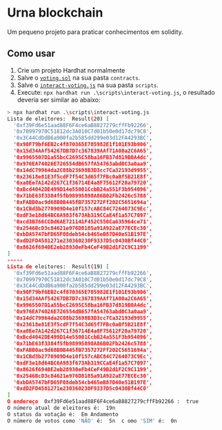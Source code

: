 # Urna blockchain

Um pequeno projeto para praticar conhecimentos em solidity.

## Como usar

1. Crie um projeto Hardhat normalmente
2. Salve o [`voting.sol`](./voting.sol) na sua pasta `contracts`.
3. Salve o [`interact-voting.js`](./interact-voting.js) na sua pasta `scripts`.
4. Execute: `npx hardhat run .\scripts\interact-voting.js`, o resultado deveria ser similar ao abaixo:

```bash
> npx hardhat run .\scripts\interact-voting.js
Lista de eleitores:  Result(20) [
  '0xf39Fd6e51aad88F6F4ce6aB8827279cffFb92266',
  '0x70997970C51812dc3A010C7d01b50e0d17dc79C8',
  '0x3C44CdDdB6a900fa2b585dd299e03d12FA4293BC',
  '0x90F79bf6EB2c4f870365E785982E1f101E93b906',
  '0x15d34AAf54267DB7D7c367839AAf71A00a2C6A65',
  '0x9965507D1a55bcC2695C58ba16FB37d819B0A4dc',
  '0x976EA74026E726554dB657fA54763abd0C3a0aa9',
  '0x14dC79964da2C08b23698B3D3cc7Ca32193d9955',
  '0x23618e81E3f5cdF7f54C3d65f7FBc0aBf5B21E8f',
  '0xa0Ee7A142d267C1f36714E4a8F75612F20a79720',
  '0xBcd4042DE499D14e55001CcbB24a551F3b954096',
  '0x71bE63f3384f5fb98995898A86B02Fb2426c5788',
  '0xFABB0ac9d68B0B445fB7357272Ff202C5651694a',
  '0x1CBd3b2770909D4e10f157cABC84C7264073C9Ec',
  '0xdF3e18d64BC6A983f673Ab319CCaE4f1a57C7097',
  '0xcd3B766CCDd6AE721141F452C550Ca635964ce71',
  '0x2546BcD3c84621e976D8185a91A922aE77ECEc30',
  '0xbDA5747bFD65F08deb54cb465eB87D40e51B197E',
  '0xdD2FD4581271e230360230F9337D5c0430Bf44C0',
  '0x8626f6940E2eb28930eFb4CeF49B2d1F2C9C1199'
]
-----
Lista de eleitores:  Result(19) [
  '0xf39Fd6e51aad88F6F4ce6aB8827279cffFb92266',
  '0x70997970C51812dc3A010C7d01b50e0d17dc79C8',
  '0x3C44CdDdB6a900fa2b585dd299e03d12FA4293BC',
  '0x90F79bf6EB2c4f870365E785982E1f101E93b906',
  '0x15d34AAf54267DB7D7c367839AAf71A00a2C6A65',
  '0x9965507D1a55bcC2695C58ba16FB37d819B0A4dc',
  '0x976EA74026E726554dB657fA54763abd0C3a0aa9',
  '0x14dC79964da2C08b23698B3D3cc7Ca32193d9955',
  '0x23618e81E3f5cdF7f54C3d65f7FBc0aBf5B21E8f',
  '0xa0Ee7A142d267C1f36714E4a8F75612F20a79720',
  '0xBcd4042DE499D14e55001CcbB24a551F3b954096',
  '0x71bE63f3384f5fb98995898A86B02Fb2426c5788',
  '0xFABB0ac9d68B0B445fB7357272Ff202C5651694a',
  '0x1CBd3b2770909D4e10f157cABC84C7264073C9Ec',
  '0xdF3e18d64BC6A983f673Ab319CCaE4f1a57C7097',
  '0x8626f6940E2eb28930eFb4CeF49B2d1F2C9C1199',
  '0x2546BcD3c84621e976D8185a91A922aE77ECEc30',
  '0xbDA5747bFD65F08deb54cb465eB87D40e51B197E',
  '0xdD2FD4581271e230360230F9337D5c0430Bf44C0'
]
O endereço  0xf39Fd6e51aad88F6F4ce6aB8827279cffFb92266 :  true
O número atual de eleitores é:  19n
O status da votação é:  Em Andamento
O número de votos como 'NÃO' é:  5n  c omo 'SIM' é:  0n
```
